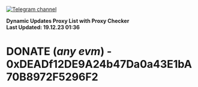 [![Telegram channel](https://img.shields.io/endpoint?url=https://runkit.io/damiankrawczyk/telegram-badge/branches/master?url=https://t.me/n4z4v0d)](https://t.me/n4z4v0d) 

**Dynamic Updates Proxy List with Proxy Checker**  
**Last Updated: 19.12.23 01:36**

# DONATE (_any evm_) - 0xDEADf12DE9A24b47Da0a43E1bA70B8972F5296F2
